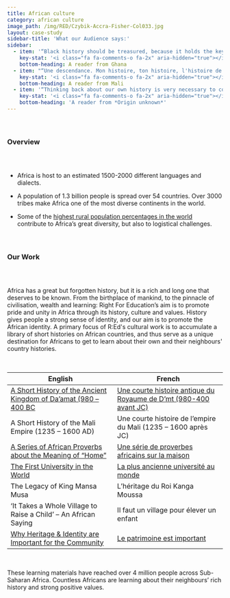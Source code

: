 ```yaml
---
title: African culture
category: african culture
image_path: /img/RED/Czybik-Accra-Fisher-Col033.jpg
layout: case-study
sidebar-title: 'What our Audience says:'
sidebar:
  - item: '“Black history should be treasured, because it holds the key to the past and hope for the future. Without a clear understanding of history, one cannot properly evaluate past mistakes and correct them, and where there is no clear historical experience, the people are easily subjugated....”'
    key-stat: '<i class="fa fa-comments-o fa-2x" aria-hidden="true"></i>'
    bottom-heading: A reader from Ghana
  - item: "“Une descendance. Mon histoire, ton histoire, l'histoire de tout un peuple, l'empire du Ghana ou Ouagadou fût l'une des plus grandes empire, où le civisme régnait, la tolérance, la solidarité, et la fraternité. Nous pouvons dire qu'elle est aujourd'hui le modèle ou l'exemple de plusieurs États. Nous t'embrassons avec toutes notre affections. Mon origine, Ma maison, Notre dénominateur commun, Notre mère, Notre Afrique.”"
    key-stat: '<i class="fa fa-comments-o fa-2x" aria-hidden="true"></i>'
    bottom-heading: A reader from Mali
  - item: '“Thinking back about our own history is very necessary to comprehend what has happened to our forefathers to know a little about our culture, our way of life, our origin, we will be able to say something about our continent, our ancestors, our home and then we will be proud to be an AFRICAN.”'
    key-stat: '<i class="fa fa-comments-o fa-2x" aria-hidden="true"></i>'
    bottom-heading: 'A reader from *Origin unknown*'
---
```



#### &nbsp;

### **Overview**

### &nbsp;

* Africa is host to an estimated 1500-2000 different languages and dialects.

* A population of 1.3 billion people is spread over 54 countries. Over 3000 tribes make Africa one of the most diverse continents in the world.

* Some of the [highest rural population percentages in the world](http://data.worldbank.org/indicator/SP.RUR.TOTL.ZS) contribute to Africa’s great diversity, but also to logistical challenges.

#### &nbsp;

### **Our Work**

### &nbsp;

Africa has a great but forgotten history, but it is a rich and long one that deserves to be known. From the birthplace of mankind, to the pinnacle of civilisation, wealth and learning: Right For Education’s aim is to promote pride and unity in Africa through its history, culture and values. History gives people a strong sense of identity, and our aim is to promote the African identity. A primary focus of R:Ed's cultural work is to accumulate a library of short histories on African countries, and thus serve as a unique destination for Africans to get to learn about their own and their neighbours' country histories.

&nbsp;

| English | French |
| --- | --- |
| [A Short History of the Ancient Kingdom of Da’amat (980 – 400 BC](http://www.rightforeducation.org/all-topics/culture/ancient-kingdom-daamat-980-400-bc/) | [Une courte histoire antique du Royaume de D’mt (980-400 avant JC)](http://www.rightforeducation.org/fr/tous-sujets/culture-fr/une-courte-histoire-antique-du-royaume-de-dmt-980-400-avant-jc/) |
| A Short History of the Mali Empire (1235 – 1600 AD) | Une courte histoire de l’empire du Mali (1235 – 1600 apr&egrave;s JC) |
| [A Series of African Proverbs about the Meaning of “Home”](http://www.rightforeducation.org/all-topics/culture/african-proverbs-home/) | [Une s&eacute;rie de proverbes africains sur la maison](http://www.rightforeducation.org/fr/tous-sujets/culture-fr/proverbes-africains-maison/) |
| [The First University in the World](http://www.rightforeducation.org/all-topics/culture/first-university-world/) | [La plus ancienne universit&eacute; au monde](http://www.rightforeducation.org/all-topics/culture/first-university-world/) |
| The Legacy of King Mansa Musa | L’h&eacute;ritage du Roi Kanga Moussa |
| ‘It Takes a Whole Village to Raise a Child’ – An African Saying | Il faut un village pour &eacute;lever un enfant |
| [Why Heritage & Identity are Important for the Community](http://www.rightforeducation.org/all-topics/culture/heritage-and-identity-are-important/) | [Le patrimoine est important](http://www.rightforeducation.org/fr/tous-sujets/culture-fr/le-patrimoine-est-important/) |

&nbsp;

These learning materials have reached over 4 million people across Sub-Saharan Africa. Countless Africans are learning about their neighbours’ rich history and strong positive values.